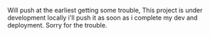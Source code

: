 Will push at the earliest getting some trouble, This project is under development locally i'll push it as soon as i complete my dev and deployment. Sorry for the trouble.
